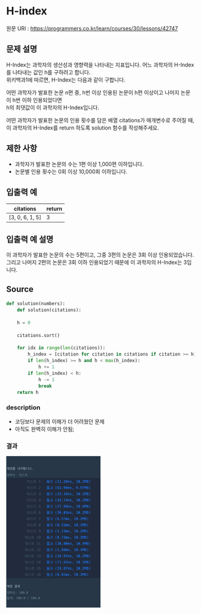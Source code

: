 # H-index

원문 URl : https://programmers.co.kr/learn/courses/30/lessons/42747

## 문제 설명

H-Index는 과학자의 생산성과 영향력을 나타내는 지표입니다. 어느 과학자의 H-Index를 나타내는 값인 h를 구하려고 합니다.  
위키백과1에 따르면, H-Index는 다음과 같이 구합니다.

어떤 과학자가 발표한 논문 n편 중, h번 이상 인용된 논문이 h편 이상이고 나머지 논문이 h번 이하 인용되었다면  
h의 최댓값이 이 과학자의 H-Index입니다.

어떤 과학자가 발표한 논문의 인용 횟수를 담은 배열 citations가 매개변수로 주어질 때, 
이 과학자의 H-Index를 return 하도록 solution 함수를 작성해주세요.

## 제한 사항

- 과학자가 발표한 논문의 수는 1편 이상 1,000편 이하입니다.
- 논문별 인용 횟수는 0회 이상 10,000회 이하입니다.

## 입출력 예

|citations|return|
|------|---|
|[3, 0, 6, 1, 5]|3|

## 입출력 예 설명

이 과학자가 발표한 논문의 수는 5편이고, 그중 3편의 논문은 3회 이상 인용되었습니다. 
그리고 나머지 2편의 논문은 3회 이하 인용되었기 때문에 이 과학자의 H-Index는 3입니다.

## Source

```python
def solution(numbers):
    def solution(citations):

    h = 0

    citations.sort()

    for idx in range(len(citations)):
        h_index = [citation for citation in citations if citation >= h]
        if len(h_index) >= h and h < max(h_index):
            h += 1
        if len(h_index) < h:
            h -= 1
            break
    return h
```

### description
- 코딩보다 문제의 이해가 더 어려웠던 문제
- 아직도 완벽히 이해가 안됨;

### 결과
<img src="./../images/sort_3.png" width="50%">

